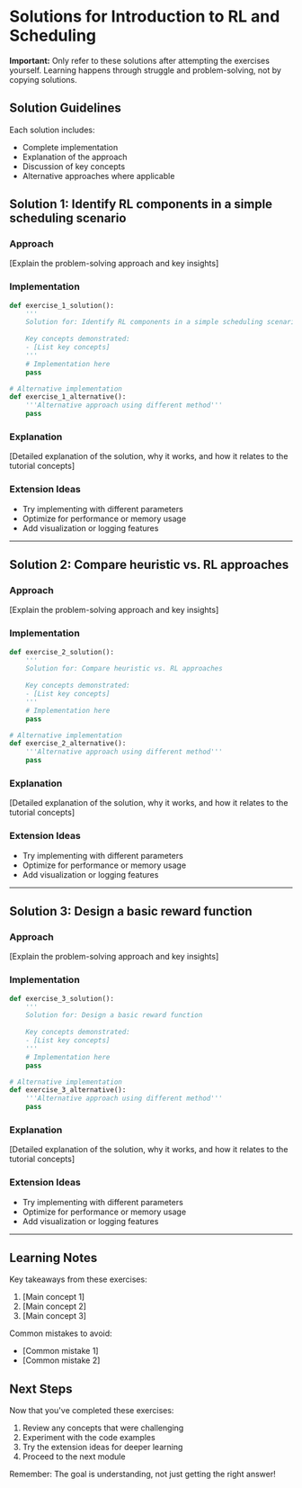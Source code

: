 # Solutions for Introduction to RL and Scheduling

**Important:** Only refer to these solutions after attempting the exercises yourself. Learning happens through struggle and problem-solving, not by copying solutions.

## Solution Guidelines

Each solution includes:
- Complete implementation
- Explanation of the approach
- Discussion of key concepts
- Alternative approaches where applicable


## Solution 1: Identify RL components in a simple scheduling scenario

### Approach
[Explain the problem-solving approach and key insights]

### Implementation
```python
def exercise_1_solution():
    '''
    Solution for: Identify RL components in a simple scheduling scenario
    
    Key concepts demonstrated:
    - [List key concepts]
    '''
    # Implementation here
    pass

# Alternative implementation
def exercise_1_alternative():
    '''Alternative approach using different method'''
    pass
```

### Explanation
[Detailed explanation of the solution, why it works, and how it relates to the tutorial concepts]

### Extension Ideas
- Try implementing with different parameters
- Optimize for performance or memory usage
- Add visualization or logging features

---

## Solution 2: Compare heuristic vs. RL approaches

### Approach
[Explain the problem-solving approach and key insights]

### Implementation
```python
def exercise_2_solution():
    '''
    Solution for: Compare heuristic vs. RL approaches
    
    Key concepts demonstrated:
    - [List key concepts]
    '''
    # Implementation here
    pass

# Alternative implementation
def exercise_2_alternative():
    '''Alternative approach using different method'''
    pass
```

### Explanation
[Detailed explanation of the solution, why it works, and how it relates to the tutorial concepts]

### Extension Ideas
- Try implementing with different parameters
- Optimize for performance or memory usage
- Add visualization or logging features

---

## Solution 3: Design a basic reward function

### Approach
[Explain the problem-solving approach and key insights]

### Implementation
```python
def exercise_3_solution():
    '''
    Solution for: Design a basic reward function
    
    Key concepts demonstrated:
    - [List key concepts]
    '''
    # Implementation here
    pass

# Alternative implementation
def exercise_3_alternative():
    '''Alternative approach using different method'''
    pass
```

### Explanation
[Detailed explanation of the solution, why it works, and how it relates to the tutorial concepts]

### Extension Ideas
- Try implementing with different parameters
- Optimize for performance or memory usage
- Add visualization or logging features

---

## Learning Notes

Key takeaways from these exercises:
1. [Main concept 1]
2. [Main concept 2]  
3. [Main concept 3]

Common mistakes to avoid:
- [Common mistake 1]
- [Common mistake 2]

## Next Steps

Now that you've completed these exercises:
1. Review any concepts that were challenging
2. Experiment with the code examples
3. Try the extension ideas for deeper learning
4. Proceed to the next module

Remember: The goal is understanding, not just getting the right answer!
